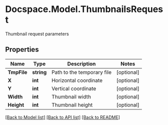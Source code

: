 # Docspace.Model.ThumbnailsRequest
Thumbnail request parameters

## Properties

Name | Type | Description | Notes
------------ | ------------- | ------------- | -------------
**TmpFile** | **string** | Path to the temporary file | [optional] 
**X** | **int** | Horizontal coordinate | [optional] 
**Y** | **int** | Vertical coordinate | [optional] 
**Width** | **int** | Thumbnail width | [optional] 
**Height** | **int** | Thumbnail height | [optional] 

[[Back to Model list]](../README.md#documentation-for-models) [[Back to API list]](../README.md#documentation-for-api-endpoints) [[Back to README]](../README.md)

